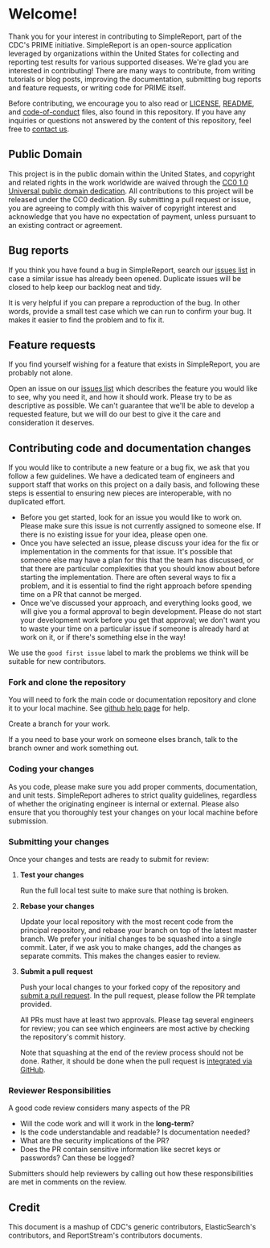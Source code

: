# Welcome!
Thank you for your interest in contributing to SimpleReport, part of the CDC's PRIME initiative. SimpleReport is an open-source application leveraged by organizations within the United States for collecting and reporting test results for various supported diseases. We're glad you are interested in contributing!
There are many ways to contribute, from writing tutorials or blog posts, improving the documentation, submitting bug reports and feature requests, or writing code for PRIME itself.

Before contributing, we encourage you to also read or [LICENSE](LICENSE.md),
[README](README.md), and
[code-of-conduct](code-of-conduct.md)
files, also found in this repository. If you have any inquiries or questions not
answered by the content of this repository, feel free to [contact us](mailto:prime@cdc.gov).

## Public Domain
This project is in the public domain within the United States, and copyright and
related rights in the work worldwide are waived through the [CC0 1.0 Universal public domain dedication](https://creativecommons.org/publicdomain/zero/1.0/).
All contributions to this project will be released under the CC0 dedication. By 
submitting a pull request or issue, you are agreeing to comply with this waiver 
of copyright interest and acknowledge that you have no expectation of payment, 
unless pursuant to an existing contract or agreement.

## Bug reports

If you think you have found a bug in SimpleReport, search our [issues list](https://github.com/cdcgov/prime-simplereport/issues) in case a similar issue has already been opened. Duplicate issues will be closed to help keep our backlog neat and tidy.

It is very helpful if you can prepare a reproduction of the bug. In other words, provide a small test case which we can run to confirm your bug. It makes it easier to find the problem and to fix it. 

## Feature requests

If you find yourself wishing for a feature that exists in SimpleReport, you are probably not alone. 

Open an issue on our [issues list](https://github.com/cdcgov/prime-simplereport/issues) which describes the feature you would like to see, why you need it, and how it should work. Please try to be as descriptive as possible. We can't guarantee that we'll be able to develop a requested feature, but we will do our best to give it the care and consideration it deserves.

## Contributing code and documentation changes

If you would like to contribute a new feature or a bug fix, we ask that you follow a few guidelines. We have a dedicated team of engineers and support staff that works on this project on a daily basis, and following these steps is essential to ensuring new pieces are interoperable, with no duplicated effort.

* Before you get started, look for an issue you would like to work on. Please make sure this issue is not currently assigned to someone else. If there is no existing issue for your idea, please open one.
* Once you have selected an issue, please discuss your idea for the fix or implementation in the comments for that issue. It's possible that someone else may have a plan for this that the team has discussed, or that there are particular complexities that you should know about before starting the implementation. There are often several ways to fix a problem, and it is essential to find the right approach before spending time on a PR that cannot be merged.
* Once we've discussed your approach, and everything looks good, we will give you a formal approval to begin development. Please do not start your development work before you get that approval; we don't want you to waste your time on a particular issue if someone is already hard at work on it, or if there's something else in the way!

We use the `good first issue` label to mark the problems we think will be suitable for new contributors.

### Fork and clone the repository

You will need to fork the main code or documentation repository and clone it to your local machine. See
[github help page](https://help.github.com/articles/fork-a-repo) for help. 

Create a branch for your work. 

If a you need to base your work on someone elses branch, talk to the branch owner and work something out.  

### Coding your changes

As you code, please make sure you add proper comments, documentation, and unit tests. SimpleReport adheres to strict quality guidelines, regardless of whether the originating engineer is internal or external. Please also ensure that you thoroughly test your changes on your local machine before submission.


### Submitting your changes

Once your changes and tests are ready to submit for review:

1. **Test your changes**

    Run the full local test suite to make sure that nothing is broken.

2. **Rebase your changes**

    Update your local repository with the most recent code from the principal repository, and rebase your branch on top of the latest master branch. We prefer your initial changes to be squashed into a single commit. Later, if we ask you to make changes, add the changes as separate commits.  This makes the changes easier to review.  

3. **Submit a pull request**

    Push your local changes to your forked copy of the repository and [submit a pull request](https://help.github.com/articles/using-pull-requests). In the pull request, please follow the PR template provided.

    All PRs must have at least two approvals. Please tag several engineers for review; you can see which engineers are most active by checking the repository's commit history. 
    
    Note that squashing at the end of the review process should not be done. Rather, it should be done when the pull request is [integrated
    via GitHub](https://github.com/blog/2141-squash-your-commits). 

### Reviewer Responsibilities
A good code review considers many aspects of the PR
- Will the code work and will it work in the **long-term**?
- Is the code understandable and readable? Is documentation needed? 
- What are the security implications of the PR?
- Does the PR contain sensitive information like secret keys or passwords? Can these be logged? 

Submitters should help reviewers by calling out how these responsibilities are met in comments on the review. 


## Credit
This document is a mashup of CDC's generic contributors, ElasticSearch's contributors, and ReportStream's contributors documents. 